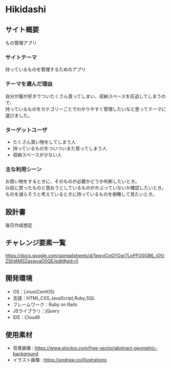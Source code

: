 # Hikidashi

## サイト概要
もの管理アプリ

### サイトテーマ
持っているものを管理するためのアプリ

### テーマを選んだ理由
自分が服が好きでついたくさん買ってしまい、収納スペースを圧迫してしまうので、  
持っているものをカテゴリーごとでわかりやすく管理したいなと思ってテーマに選びました。

### ターゲットユーザ
- たくさん買い物をしてしまう人
- 持っているものをついついまた買ってしまう人
- 収納スペースが少ない人

### 主な利用シーン
お買い物をするときに、そのものが必要かどうか判断したいとき。  
以前に買ったものと買おうとしているものがかぶっていないか確認したいとき。  
ものを減らそうと考えているときに持っているものを俯瞰して見たいとき。

## 設計書
後日作成想定

## チャレンジ要素一覧
https://docs.google.com/spreadsheets/d/1ewviCnGYDqr7LoPFO0GB6_jOfzZShlAMSZaswxaO0QE/edit#gid=0

## 開発環境
- OS：Linux(CentOS)
- 言語：HTML,CSS,JavaScript,Ruby,SQL
- フレームワーク：Ruby on Rails
- JSライブラリ：jQuery
- IDE：Cloud9

## 使用素材
- 背景画像 : https://www.stockio.com/free-vector/abstract-geometric-background
- イラスト画像 : https://undraw.co/illustrations
